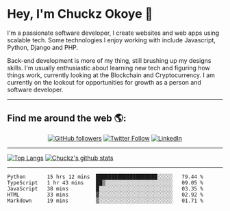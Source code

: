 # Hey, I'm Chuckz Okoye 👑


I'm a passionate software developer, I create websites and web apps using scalable tech. Some technologies I enjoy working with include Javascript, Python, Django and PHP.

Back-end development is more of my thing, still brushing up my designs skills. I'm usually enthusiastic about learning new tech and figuring how things work, currently looking at the Blockchain and Cryptocurrency.
I am currently on the lookout for opportunities for growth as a person and software developer.

-----

## Find me around the web 🌎:
<p align="center">
    <a href="https://github.com/tricelex"><img alt="GitHub followers" src="https://img.shields.io/github/followers/tricelex?style=social"></a>
	<a href="https://twitter.com/chuckzokoye"><img alt="Twitter Follow" src="https://img.shields.io/twitter/follow/chuckzokoye?style=social"></a>
	<a href="https://www.linkedin.com/in/chuckzokoye"><img src="https://img.shields.io/badge/LinkedIn--_.svg?style=social&logo=linkedin" alt="LinkedIn"></a>
</p>

-----
[![Top Langs](https://github-readme-stats.vercel.app/api/top-langs/?username=tricelex)](https://github.com/anuraghazra/github-readme-stats)   [![Chuckz's github stats](https://github-readme-stats.vercel.app/api?username=tricelex&count_private=true&show_icons=true&theme=shades-of-purple)](https://github.com/anuraghazra/github-readme-stats)





-----

<!--START_SECTION:waka-->
```text
Python       15 hrs 12 mins  ████████████████████░░░░░   79.44 % 
TypeScript   1 hr 43 mins    ██▒░░░░░░░░░░░░░░░░░░░░░░   09.05 % 
JavaScript   38 mins         █░░░░░░░░░░░░░░░░░░░░░░░░   03.35 % 
HTML         33 mins         ▓░░░░░░░░░░░░░░░░░░░░░░░░   02.92 % 
Markdown     19 mins         ▒░░░░░░░░░░░░░░░░░░░░░░░░   01.71 % 
```
<!--END_SECTION:waka-->